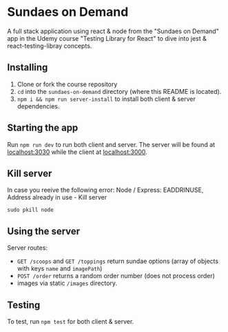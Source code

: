 # Sundaes on Demand

A full stack application using react & node from the "Sundaes on Demand" app in the Udemy course "Testing Library for React" to dive into jest & react-testing-libray concepts.

## Installing

1. Clone or fork the course repository
2. `cd` into the `sundaes-on-demand` directory (where this README is located).
3. `npm i && npm run server-install` to install both client & server dependencies.

## Starting the app

Run `npm run dev` to run both client and server. The server will be found at [localhost:3030](http://localhost:3030) while the client at [localhost:3000](http://localhost:3000).

## Kill server

In case you reeive the following error:
Node / Express: EADDRINUSE, Address already in use - Kill server

```
sudo pkill node
```

## Using the server

Server routes:

-   `GET /scoops` and `GET /toppings` return sundae options (array of objects with keys `name` and `imagePath`)
-   `POST /order` returns a random order number (does not process order)
-   images via static `/images` directory.

## Testing

To test, run `npm test` for both client & server.
